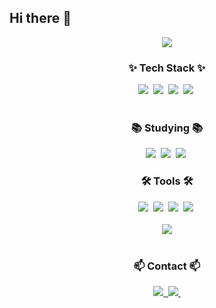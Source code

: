 ## Hi there 👋

<!--
**seonhaa/seonhaa** is a ✨ _special_ ✨ repository because its `README.md` (this file) appears on your GitHub profile.

Here are some ideas to get you started:

- 🔭 I’m currently working on ...
- 🌱 I’m currently learning ...
- 👯 I’m looking to collaborate on ...
- 🤔 I’m looking for help with ...
- 💬 Ask me about ...
- 📫 How to reach me: ...
- 😄 Pronouns: ...
- ⚡ Fun fact: ...
-->
<div class="header" align="center">
  <img
    src="https://capsule-render.vercel.app/api?type=venom&color=auto&height=300&section=header&text=I'm SeonHaa&fontSize=90&desc= Dream of a developer&descAlignY=80&fontColor= #000000" />
</div>

  <h3 align="center">✨ Tech Stack ✨</h3>
  <div align="center">
    <img
      src="https://img.shields.io/badge/python-3670A0?style=for-the-badge&logo=python&logoColor=ffdd54" />&nbsp
    <img
      src="https://img.shields.io/badge/javascript-F7DF1E.svg?style=for-the-badge&logo=javascript&logoColor=20232a" />&nbsp
    <img
      src="https://img.shields.io/badge/html5-E34F26.svg?style=for-the-badge&logo=html5&logoColor=white" />&nbsp
    <img
      src="https://img.shields.io/badge/css3-1572B6.svg?style=for-the-badge&logo=css3&logoColor=white" />&nbsp
  </div>

  <br />

  <h3 align="center">📚 Studying 📚</h3>
  <div align="center">
    <img
      src="https://camo.githubusercontent.com/8d2dde0f614101199d98e4331ca4f349ea994437190dae63353a1823929e95da/68747470733a2f2f696d672e736869656c64732e696f2f62616467652f4e6f64652e6a732d3333393933333f7374796c653d666f722d7468652d6261646765266c6f676f3d6e6f6465646f746a73266c6f676f436f6c6f723d7768697465" />&nbsp
    <img
      src="https://camo.githubusercontent.com/bf2f08f2dc847a80500375f677d8e7ac983e43d32874ac7df6ca6f8ad30c6eee/68747470733a2f2f696d672e736869656c64732e696f2f62616467652f52656163742d3631444146423f7374796c653d666f722d7468652d6261646765266c6f676f3d7265616374266c6f676f436f6c6f723d626c61636b" />&nbsp
    <img
      src="https://img.shields.io/badge/next.js-3578E5?style=for-the-badge&logo=nextdotjs&logoColor=black" />&nbsp
  </div>
  <h3 align="center">🛠 Tools 🛠</h3>
  <div align="center">
    <img
      src="https://img.shields.io/badge/git-F05033.svg?style=for-the-badge&logo=git&logoColor=white" />&nbsp
    <img
      src="https://img.shields.io/badge/github-181717.svg?style=for-the-badge&logo=github&logoColor=white" />&nbsp
    <img
      src="https://img.shields.io/badge/Notion-F3F3F3.svg?style=for-the-badge&logo=notion&logoColor=black" />&nbsp
    <img
      src="https://img.shields.io/badge/VSCode-2C2C32.svg?style=for-the-badge&logo=visual-studio-code&logoColor=22ABF3" />&nbsp
  </div>

  <br />

  <div align="center">
    <picture>
      <source
        srcset="
          https://github-readme-stats.vercel.app/api?username=seonha&show_icons=true&theme=tokyonight
        "
        media="(prefers-color-scheme: dark)" />
      <source
        srcset="
          https://github-readme-stats.vercel.app/api?username=seonha&show_icons=true
        "
        media="(prefers-color-scheme: light), (prefers-color-scheme: no-preference)" />
      <img
        src="https://github-readme-stats.vercel.app/api?username=seonha&show_icons=true" />
    </picture>
  </div>

  <br />

  <h3 align="center">📫 Contact 📫</h3>
  <div align="center">
    <a href="https://www.instagram.com/aahnoes/">
      <img
        src="https://img.shields.io/badge/instagram-1EBC8F?style=for-the-badge&logo=instagram&logoColor=white" />&nbsp
    </a>
    <a href="jhh8210@naver.com">
      <img
        src="https://img.shields.io/badge/jhh8210@naver.com-D14836?style=for-the-badge&logo=naver&logoColor=white" />&nbsp
    </a>
  </div>



